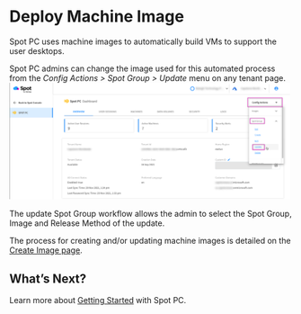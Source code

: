 <meta name="robots" content="noindex">

# Deploy Machine Image
Spot PC uses machine images to automatically build VMs to support the user desktops.

Spot PC admins can change the image used for this automated process from the _Config Actions > Spot Group > Update_ menu on any tenant page.
<br><a href="https://docs.spot.io/spot-pc/_media/tutorials-deploy-image-01.png" target="_blank"><img src="/spot-pc/_media/tutorials-deploy-image-01.png" alt="Click to Enlarge" width="500"> </a>

The update Spot Group workflow allows the admin to select the Spot Group, Image and Release Method of the update.

The process for creating and/or updating machine images is detailed on the [Create Image page](spot-pc/tutorials/create-image).

## What’s Next?

Learn more about [Getting Started](spot-pc/getting-started/) with Spot PC.
